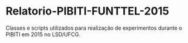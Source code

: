 # Relatorio-PIBITI-FUNTTEL-2015

Classes e scripts utilizados para realização de experimentos durante o PIBITI em 2015 no LSD/UFCG.
